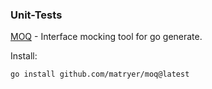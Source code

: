 ### Unit-Tests

[MOQ](https://github.com/matryer/moq) - Interface mocking tool for go generate.

Install:
```shell
go install github.com/matryer/moq@latest
```
